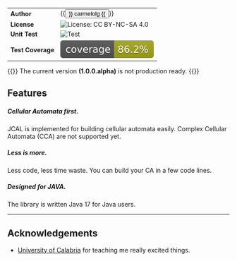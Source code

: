 | | |
|:---|:---|
| **Author** | {{<button style="outline-primary" link="https://carmelolg.github.io" >}} carmelolg {{</button >}} |
| **License** | ![License: CC BY-NC-SA 4.0](https://img.shields.io/badge/License-CC_BY--NC--SA_4.0-lightgrey.svg) |
| **Unit Test** | ![Test](https://github.com/carmelolg/JCAL/workflows/tests/badge.svg) |
| **Test Coverage** | ![Coverage](https://raw.githubusercontent.com/carmelolg/JCAL/master/.github/badges/jacoco.svg) |

{{<alert style="danger" >}} The current version __(1.0.0.alpha)__ is not production ready. {{</alert >}}

## Features
<div class="row py-3 mb-5">
	<div class="col-md-4">
		<div class="card flex-row border-0">
			<div class="mt-3">
				<span class="fas fa-superscript fa-2x text-primary"></span>
			</div>
			<div class="card-body pl-2">
				<h5 class="card-title">
					Cellular Automata first.
				</h5>
				<p class="card-text text-muted">
					JCAL is implemented for building cellular automata easily.
                    Complex Cellular Automata (CCA) are not supported yet.
				</p>
			</div>
		</div>
	</div>
	<div class="col-md-4">
		<div class="card flex-row border-0">
			<div class="mt-3">
				<span class="fas fa-code fa-2x text-primary"></span>
			</div>
			<div class="card-body pl-2">
				<h5 class="card-title">
					Less is more.
				</h5>
				<p class="card-text text-muted">
					Less code, less time waste. You can build your CA in a few code lines.
				</p>
			</div>
		</div>
	</div>
	<div class="col-md-4">
		<div class="card flex-row border-0">
			<div class="mt-3">
				<span class="fab fa-java fa-2x text-primary"></span>
			</div>
			<div class="card-body pl-2">
				<h5 class="card-title">
					Designed for JAVA.
				</h5>
				<p class="card-text text-muted">
					The library is written Java 17 for Java users.
				</p>
			</div>
		</div>
	</div>
</div>


---

## Acknowledgements
- [University of Calabria](https://www.unical.it/) for teaching me really excited things.